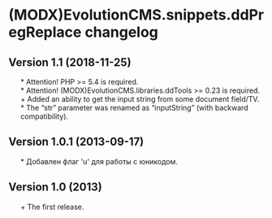 # (MODX)EvolutionCMS.snippets.ddPregReplace changelog

## Version 1.1 (2018-11-25)
* \* Attention! PHP >= 5.4 is required.
* \* Attention! (MODX)EvolutionCMS.libraries.ddTools >= 0.23 is required.
* \+ Added an ability to get the input string from some document field/TV.
* \* The “str” parameter was renamed as “inputString” (with backward compatibility).

## Version 1.0.1 (2013-09-17)
* \* Добавлен флаг 'u' для работы с юникодом.

## Version 1.0 (2013)
* \+ The first release.

<style>ul{list-style:none;}</style>